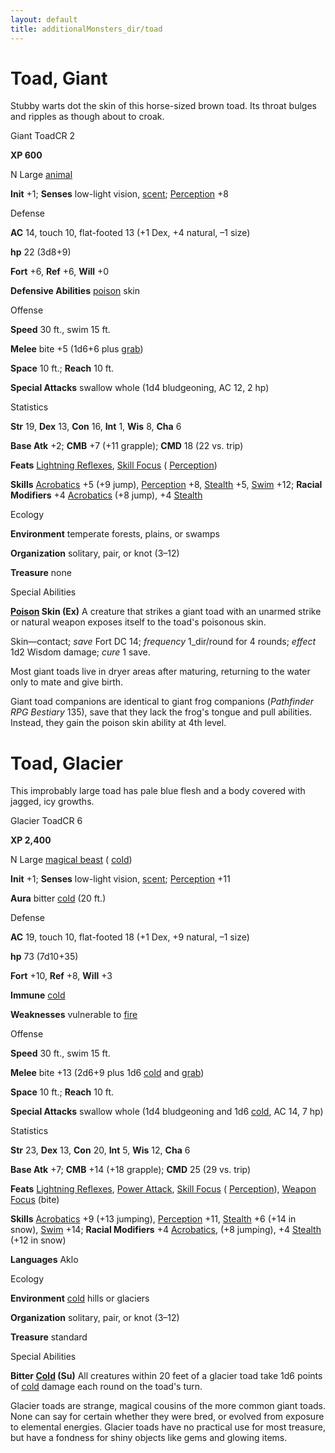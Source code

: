 ```yaml
---
layout: default
title: additionalMonsters_dir/toad
---
```

# Toad, Giant

Stubby warts dot the skin of this horse-sized brown toad. Its throat bulges and ripples as though about to croak.

Giant ToadCR 2

**XP 600**

N Large [animal](../monsters_dir/creatureTypes#_animal)

**Init** +1; **Senses** low-light vision, [scent](../monsters_dir/universalMonsterRules#_scent); [Perception](../additionalMonsters_dir/../skills_dir/perception#_perception) +8

Defense

**AC** 14, touch 10, flat-footed 13 (+1 Dex, +4 natural, –1 size)

**hp** 22 (3d8+9)

**Fort** +6, **Ref** +6, **Will** +0

**Defensive Abilities** [poison](../monsters_dir/universalMonsterRules#_poison-(ex-or-su)) skin

Offense

**Speed** 30 ft., swim 15 ft.

**Melee** bite +5 (1d6+6 plus [grab](../monsters_dir/universalMonsterRules#_grab))

**Space** 10 ft.; **Reach** 10 ft.

**Special Attacks** swallow whole (1d4 bludgeoning, AC 12, 2 hp)

Statistics

**Str** 19, **Dex** 13, **Con** 16, **Int** 1, **Wis** 8, **Cha** 6

**Base Atk** +2; **CMB** +7 (+11 grapple); **CMD** 18 (22 vs. trip)

**Feats** [Lightning Reflexes](../additionalMonsters_dir/../feats#_lightning-reflexes), [Skill Focus](../additionalMonsters_dir/../feats#_skill-focus) ( [Perception](../additionalMonsters_dir/../skills_dir/perception#_perception))

**Skills** [Acrobatics](../additionalMonsters_dir/../skills_dir/acrobatics#_acrobatics) +5 (+9 jump), [Perception](../additionalMonsters_dir/../skills_dir/perception#_perception) +8, [Stealth](../additionalMonsters_dir/../skills_dir/stealth#_stealth) +5, [Swim](../additionalMonsters_dir/../skills_dir/swim#_swim) +12; **Racial Modifiers** +4 [Acrobatics](../additionalMonsters_dir/../skills_dir/acrobatics#_acrobatics) (+8 jump), +4 [Stealth](../additionalMonsters_dir/../skills_dir/stealth#_stealth)

Ecology

**Environment** temperate forests, plains, or swamps

**Organization** solitary, pair, or knot (3–12)

**Treasure** none

Special Abilities

**[Poison](../monsters_dir/universalMonsterRules#_poison-(ex-or-su)) Skin (Ex)** A creature that strikes a giant toad with an unarmed strike or natural weapon exposes itself to the toad's poisonous skin.

Skin—contact; _save_ Fort DC 14; _frequency_ 1_dir/round for 4 rounds; _effect_ 1d2 Wisdom damage; _cure_ 1 save.

Most giant toads live in dryer areas after maturing, returning to the water only to mate and give birth.

Giant toad companions are identical to giant frog companions (_Pathfinder RPG Bestiary_ 135), save that they lack the frog's tongue and pull abilities. Instead, they gain the poison skin ability at 4th level.

# Toad, Glacier

This improbably large toad has pale blue flesh and a body covered with jagged, icy growths.

Glacier ToadCR 6

**XP 2,400**

N Large [magical beast](../monsters_dir/creatureTypes#_magical-beast) ( [cold](../monsters_dir/creatureTypes#_cold-subtype))

**Init** +1; **Senses** low-light vision, [scent](../monsters_dir/universalMonsterRules#_scent); [Perception](../additionalMonsters_dir/../skills_dir/perception#_perception) +11

**Aura** bitter [cold](../monsters_dir/creatureTypes#_cold-subtype) (20 ft.)

Defense

**AC** 19, touch 10, flat-footed 18 (+1 Dex, +9 natural, –1 size)

**hp** 73 (7d10+35)

**Fort** +10, **Ref** +8, **Will** +3

**Immune** [cold](../monsters_dir/creatureTypes#_cold-subtype)

**Weaknesses** vulnerable to [fire](../monsters_dir/creatureTypes#_fire-subtype)

Offense

**Speed** 30 ft., swim 15 ft.

**Melee** bite +13 (2d6+9 plus 1d6 [cold](../monsters_dir/creatureTypes#_cold-subtype) and [grab](../monsters_dir/universalMonsterRules#_grab))

**Space** 10 ft.; **Reach** 10 ft.

**Special Attacks** swallow whole (1d4 bludgeoning and 1d6 [cold](../monsters_dir/creatureTypes#_cold-subtype), AC 14, 7 hp)

Statistics

**Str** 23, **Dex** 13, **Con** 20, **Int** 5, **Wis** 12, **Cha** 6

**Base Atk** +7; **CMB** +14 (+18 grapple); **CMD** 25 (29 vs. trip)

**Feats** [Lightning Reflexes](../additionalMonsters_dir/../feats#_lightning-reflexes), [Power Attack](../additionalMonsters_dir/../feats#_power-attack), [Skill Focus](../additionalMonsters_dir/../feats#_skill-focus) ( [Perception](../additionalMonsters_dir/../skills_dir/perception#_perception)), [Weapon Focus](../additionalMonsters_dir/../feats#_weapon-focus) (bite)

**Skills** [Acrobatics](../additionalMonsters_dir/../skills_dir/acrobatics#_acrobatics) +9 (+13 jumping), [Perception](../additionalMonsters_dir/../skills_dir/perception#_perception) +11, [Stealth](../additionalMonsters_dir/../skills_dir/stealth#_stealth) +6 (+14 in snow), [Swim](../additionalMonsters_dir/../skills_dir/swim#_swim) +14; **Racial Modifiers** +4 [Acrobatics](../additionalMonsters_dir/../skills_dir/acrobatics#_acrobatics), (+8 jumping), +4 [Stealth](../additionalMonsters_dir/../skills_dir/stealth#_stealth) (+12 in snow)

**Languages** Aklo

Ecology

**Environment** [cold](../monsters_dir/creatureTypes#_cold-subtype) hills or glaciers

**Organization** solitary, pair, or knot (3–12)

**Treasure** standard

Special Abilities

**Bitter [Cold](../monsters_dir/creatureTypes#_cold-subtype) (Su)** All creatures within 20 feet of a glacier toad take 1d6 points of [cold](../monsters_dir/creatureTypes#_cold-subtype) damage each round on the toad's turn.

Glacier toads are strange, magical cousins of the more common giant toads. None can say for certain whether they were bred, or evolved from exposure to elemental energies. Glacier toads have no practical use for most treasure, but have a fondness for shiny objects like gems and glowing items.

